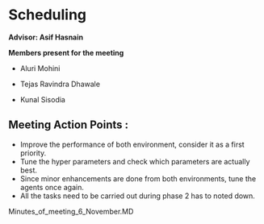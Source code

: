 # Scheduling

**Advisor: Asif Hasnain**

**Members present for the meeting**

* Aluri Mohini 

* Tejas Ravindra Dhawale

* Kunal Sisodia


## Meeting Action Points :
 
  * Improve the performance of both environment, consider it as a first priority.
  * Tune the hyper parameters and check which parameters are actually best.
  * Since minor enhancements are done from both environments, tune the agents once again.
  * All the tasks need to be carried out during phase 2 has to noted down.
  

Minutes_of_meeting_6_November.MD